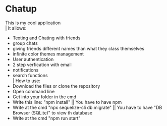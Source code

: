 # Chatup
This is my cool application
\
| It allows:
* Texting and Chating with friends
* group chats
* giving friends different names than what they class themselves
* infinite color themes management
* User authentication
* 2 step verfication with email
* notifications
* search functions
\
| How to use:
* Download the files or clone the repository
* Open command line
* Get into your folder in the cmd
* Write this line: "npm install" || You have to have npm
* Write at the cmd "npx sequelize-cli db:migrate" || You have to have  "DB Browser (SQLite)" to view th database
* Write at the cmd "npm run start"
